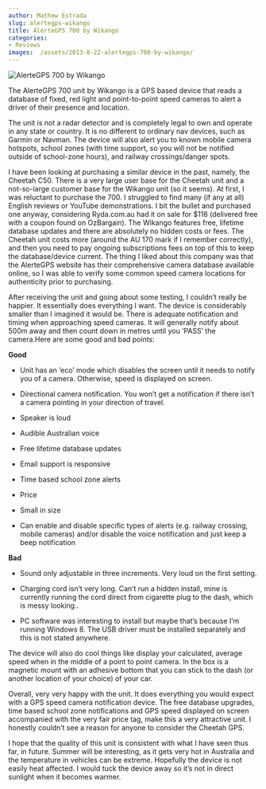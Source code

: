 ```yaml
---
author: Mathew Estrada
slug: alertegps-wikango
title: AlerteGPS 700 by Wikango
categories:
- Reviews
images:  /assets/2013-8-22-alertegps-700-by-wikango/
---
```

![AlerteGPS 700 by Wikango]({{page.images}}wikango1.jpg)

The AlerteGPS 700 unit by Wikango is a GPS based device that reads a database of fixed, red light and point-to-point speed cameras to alert a driver of their presence and location.

The unit is not a radar detector and is completely legal to own and operate in any state or country. It is no different to ordinary nav devices, such as Garmin or Navman. The device will also alert you to known mobile camera hotspots, school zones (with time support, so you will not be notified outside of school-zone hours), and railway crossings/danger spots.

I have been looking at purchasing a similar device in the past, namely, the Cheetah C50. There is a very large user base for the Cheetah unit and a not-so-large customer base for the Wikango unit (so it seems). 
At first, I was reluctant to purchase the 700. I struggled to find many (if any at all) English reviews or YouTube demonstrations. I bit the bullet and purchased one anyway, considering Ryda.com.au had it on sale for $118 (delivered free with a coupon found on OzBargain). The Wikango features free, lifetime database updates and there are absolutely no hidden costs or fees. The Cheetah unit costs more (around the AU 170 mark if I remember correctly), and then you need to pay ongoing subscriptions fees on top of this to keep the database/device current. The thing I liked about this company was that the AlerteGPS website has their comprehensive camera database available online, so I was able to verify some common speed camera locations for authenticity prior to purchasing.

After receiving the unit and going about some testing, I couldn’t really be happier. It essentially does everything I want. The device is considerably smaller than I imagined it would be. There is adequate notification and timing when approaching speed cameras. It will generally notify about 500m away and then count down in metres until you ‘PASS’ the camera.Here are some good and bad points:

**Good**

- Unit has an ‘eco’ mode which disables the screen until it needs to notify you of a camera. Otherwise, speed is displayed on screen.

- Directional camera notification. You won’t get a notification if there isn’t a camera pointing in your direction of travel.
- Speaker is loud
- Audible Australian voice
- Free lifetime database updates
- Email support is responsive
- Time based school zone alerts
- Price
- Small in size
- Can enable and disable specific types of alerts (e.g. railway crossing, mobile cameras) and/or disable the voice notification and just keep a beep notification

**Bad**

- Sound only adjustable in three increments. Very loud on the first setting.

- Charging cord isn’t very long. Can’t run a hidden install, mine is currently running the cord direct from cigarette plug to the dash, which is messy looking..
- PC software was interesting to install but maybe that’s because I’m running Windows 8. The USB driver must be installed separately and this is not stated anywhere.

The device will also do cool things like display your calculated, average speed when in the middle of a point to point camera. In the box is a magnetic mount with an adhesive bottom that you can stick to the dash (or another location of your choice) of your car.

Overall, very very happy with the unit. It does everything you would expect with a GPS speed camera notification device. The free database upgrades, time based school zone notifications and GPS speed displayed on screen accompanied with the very fair price tag, make this a very attractive unit. I honestly couldn’t see a reason for anyone to consider the Cheetah GPS. 

I hope that the quality of this unit is consistent with what I have seen thus far, in future. Summer will be interesting, as it gets very hot in Australia and the temperature in vehicles can be extreme. Hopefully the device is not easily heat affected. I would tuck the device away so it’s not in direct sunlight when it becomes warmer.